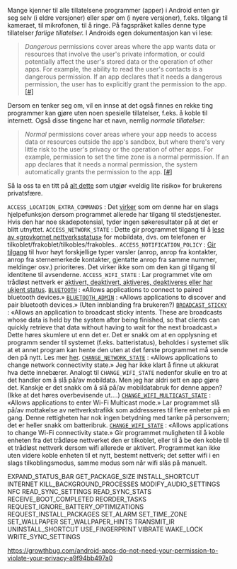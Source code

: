 Mange kjenner til alle tillatelsene programmer (apper) i Android enten gir seg selv (i eldre versjoner) eller spør om (i nyere versjoner), f.eks. tilgang til kameraet, til mikrofonen, til å ringe. På fagspråket kalles denne type tillatelser *farlige tillatelser.* I Androids egen dokumentasjon kan vi lese:

> *Dangerous* permissions cover areas where the app wants data or resources that involve the user's private information, or could potentially affect the user's stored data or the operation of other apps. For example, the ability to read the user's contacts is a dangerous permission. If an app declares that it needs a dangerous permission, the user has to explicitly grant the permission to the app. [[#]](https://developer.android.com/guide/topics/permissions/requesting.html#normal-dangerous)

Dersom en tenker seg om, vil en innse at det også finnes en rekke ting programmer kan gjøre uten noen spesielle tillatelser, f.eks. å koble til internett. Også disse tingene har et navn, nemlig *normale tillatelser:*

> *Normal* permissions cover areas where your app needs to access data or resources outside the app's sandbox, but where there's very little risk to the user's privacy or the operation of other apps. For example, permission to set the time zone is a normal permission. If an app declares that it needs a normal permission, the system automatically grants the permission to the app. [[#]](https://developer.android.com/guide/topics/permissions/requesting.html#normal-dangerous) 

Så la oss ta en titt på [alt dette](https://developer.android.com/guide/topics/permissions/normal-permissions.html) som utgjør «veldig lite risiko» for brukerens privatsfære.

`ACCESS_LOCATION_EXTRA_COMMANDS`
: Det [virker](https://stackoverflow.com/questions/9917888/android-access-location-extra-commands-permission-uses) som om denne har en slags hjelpefunksjon dersom programmet allerede har tilgang til stedstjenester. Hvis den har noe skadepotensial, tyder ingen søkeresultater på at det er blitt utnyttet.
`ACCESS_NETWORK_STATE`
: Dette gir programmet tilgang til å [lese av «grovkornet nettverksstatus»](https://developer.android.com/reference/android/net/NetworkInfo.State.html) for mobildata, dvs. om telefonen er tilkoblet/frakoblet/tilkobles/frakobles..
`ACCESS_NOTIFICATION_POLICY`
: [Gir tilgang](https://developer.android.com/reference/android/app/NotificationManager.Policy.html) til hvor høyt forskjellige typer varsler (anrop, anrop fra kontakter, anrop fra sternemerkede kontakter, gjentatte anrop fra samme nummer, meldinger osv.) prioriteres. Det virker ikke som om den kan gi tilgang til identitene til avsenderne.
`ACCESS_WIFI_STATE`
: Lar programmet vite om trådløst nettverk er [aktivert, deaktivert, aktiveres, deaktiveres eller har ukjent status](https://developer.android.com/reference/android/net/wifi/WifiManager.html).
[`BLUETOOTH`](https://developer.android.com/reference/android/Manifest.permission.html#BLUETOOTH)
: «Allows applications to connect to paired bluetooth devices.»
[`BLUETOOTH_ADMIN`](https://developer.android.com/reference/android/Manifest.permission.html#BLUETOOTH_ADMIN)
: «Allows applications to discover and pair bluetooth devices.» (Uten innblanding fra brukeren?)
[`BROADCAST_STICKY`](https://developer.android.com/reference/android/Manifest.permission.html#BROADCAST_STICKY)
: «Allows an application to broadcast sticky intents. These are broadcasts whose data is held by the system after being finished, so that clients can quickly retrieve that data without having to wait for the next broadcast.» Dette høres skumlere ut enn det er. Det er snakk om at en opplysning et programm sender til systemet (f.eks. batteristatus), beholdes i systemet slik at et annet program kan hente den uten at det første programmet må sende den på nytt. Les mer [her](https://stackoverflow.com/questions/26038839/knowing-about-sticky-intent-in-android).
[`CHANGE_NETWORK_STATE`](https://developer.android.com/reference/android/Manifest.permission.html#CHANGE_NETWORK_STATE)
: «Allows applications to change network connectivity state.» Jeg har ikke klart å finne ut akkurat hva dette innebærer. Analogt til `CHANGE_WIFI_STATE` nedenfor skulle en tro at det handler om å slå på/av mobildata. Men jeg har aldri sett en app gjøre det. Kanskje er det snakk om å slå på/av mobildatabruk for denne appen? (Ikke at det høres overbevisende ut….)
[`CHANGE_WIFI_MULTICAST_STATE`](https://developer.android.com/reference/android/Manifest.permission.html#CHANGE_WIFI_MULTICAST_STATE)
: «Allows applications to enter Wi-Fi Multicast mode.» Lar programmet slå på/av mottakelse av nettverkstrafikk som addresseres til flere enheter på en gang. Denne rettigheten har nok ingen betydning med tanke på personvern; det er heller snakk om batteribruk.
[`CHANGE_WIFI_STATE`](https://developer.android.com/reference/android/Manifest.permission.html#CHANGE_WIFI_STATE)
: «Allows applications to change Wi-Fi connectivity state.» Gir programmet muligheten til å koble enheten fra det trådløse nettverket den er tilkoblet, eller til å be den koble til et trådløst nettverk dersom wifi allerede er aktivert. Programmet kan ikke uten videre koble enheten til et nytt, bestemt nettverk; det setter wifi i en slags tilkoblingsmodus, samme modus som når wifi slås på manuelt.

EXPAND_STATUS_BAR
GET_PACKAGE_SIZE
INSTALL_SHORTCUT
INTERNET
KILL_BACKGROUND_PROCESSES
MODIFY_AUDIO_SETTINGS
NFC
READ_SYNC_SETTINGS
READ_SYNC_STATS
RECEIVE_BOOT_COMPLETED
REORDER_TASKS
REQUEST_IGNORE_BATTERY_OPTIMIZATIONS
REQUEST_INSTALL_PACKAGES
SET_ALARM
SET_TIME_ZONE
SET_WALLPAPER
SET_WALLPAPER_HINTS
TRANSMIT_IR
UNINSTALL_SHORTCUT
USE_FINGERPRINT
VIBRATE
WAKE_LOCK
WRITE_SYNC_SETTINGS

https://growthbug.com/android-apps-do-not-need-your-permission-to-violate-your-privacy-a9f94bb497a0

